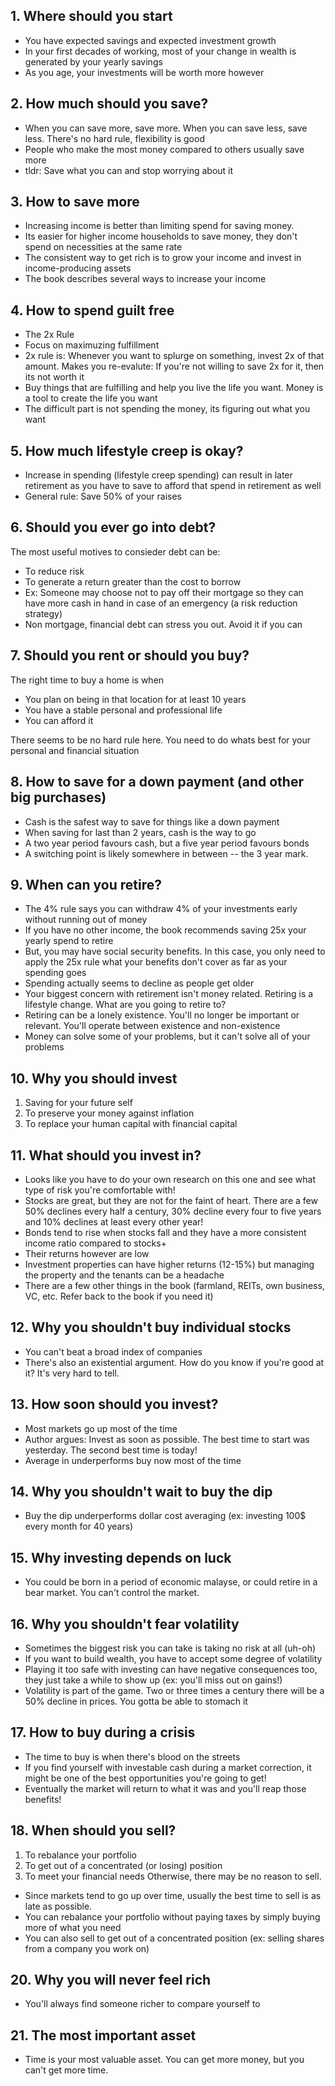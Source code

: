 ## 1. Where should you start
- You have expected savings and expected investment growth
- In your first decades of working, most of your change in wealth is generated by your yearly savings
- As you age, your investments will be worth more however

## 2. How much should you save?
- When you can save more, save more. When you can save less, save less. There's no hard rule, flexibility is good
- People who make the most money compared to others usually save more
- tldr: Save what you can and stop worrying about it

## 3. How to save more
- Increasing income is better than limiting spend for saving money.
- Its easier for higher income households to save money, they don't spend on necessities at the same rate
- The consistent way to get rich is to grow your income and invest in income-producing assets
- The book describes several ways to increase your income

## 4. How to spend guilt free
- The 2x Rule
- Focus on maximuzing fulfillment
- 2x rule is: Whenever you want to splurge on something, invest 2x of that amount. Makes you re-evalute: If you're not willing to save 2x for it, then its not worth it
- Buy things that are fulfilling and help you live the life you want. Money is a tool to create the life you want
- The difficult part is not spending the money, its figuring out what you want

## 5. How much lifestyle creep is okay?
- Increase in spending (lifestyle creep spending) can result in later retirement as you have to save to afford that spend in retirement as well
- General rule: Save 50% of your raises

## 6. Should you ever go into debt?
The most useful motives to consieder debt can be:
- To reduce risk
- To generate a return greater than the cost to borrow
- Ex: Someone may choose not to pay off their mortgage so they can have more cash in hand in case of an emergency (a risk reduction strategy)
- Non mortgage, financial debt can stress you out. Avoid it if you can

## 7. Should you rent or should you buy?
The right time to buy a home is when
- You plan on being in that location for at least 10 years
- You have a stable personal and professional life
- You can afford it

There seems to be no hard rule here. You need to do whats best for your personal and financial situation

## 8. How to save for a down payment (and other big purchases)
- Cash is the safest way to save for things like a down payment
- When saving for last than 2 years, cash is the way to go
- A two year period favours cash, but a five year period favours bonds
- A switching point is likely somewhere in between -- the 3 year mark.

## 9. When can you retire?
- The 4% rule says you can withdraw 4% of your investments early without running out of money
- If you have no other income, the book recommends saving 25x your yearly spend to retire
- But, you may have social security benefits. In this case, you only need to apply the 25x rule what your benefits don't cover as far as your spending goes
- Spending actually seems to decline as people get older
- Your biggest concern with retirement isn't money related. Retiring is a lifestyle change. What are you going to retire to?
- Retiring can be a lonely existence. You'll no longer be important or relevant. You'll operate between existence and non-existence
- Money can solve some of your problems, but it can't solve all of your problems

## 10. Why you should invest
1. Saving for your future self
2. To preserve your money against inflation
3. To replace your human capital with financial capital

## 11. What should you invest in?
- Looks like you have to do your own research on this one and see what type of risk you're comfortable with!
- Stocks are great, but they are not for the faint of heart. There are a few 50% declines every half a century, 30% decline every four to five years and 10% declines at least every other year!
- Bonds tend to rise when stocks fall and they have a more consistent income ratio compared to stocks+
- Their returns however are low
- Investment properties can have higher returns (12-15%) but managing the property and the tenants can be a headache
- There are a few other things in the book (farmland, REITs, own business, VC, etc. Refer back to the book if you need it)

## 12. Why you shouldn't buy individual stocks
- You can't beat a broad index of companies
- There's also an existential argument. How do you know if you're good at it? It's very hard to tell.

## 13. How soon should you invest?
- Most markets go up most of the time
- Author argues: Invest as soon as possible. The best time to start was yesterday. The second best time is today!
- Average in underperforms buy now most of the time

## 14. Why you shouldn't wait to buy the dip
- Buy the dip underperforms dollar cost averaging (ex: investing 100$ every month for 40 years)

## 15. Why investing depends on luck
- You could be born in a period of economic malayse, or could retire in a bear market. You can't control the market.

## 16. Why you shouldn't fear volatility
- Sometimes the biggest risk you can take is taking no risk at all (uh-oh)
- If you want to build wealth, you have to accept some degree of volatility
- Playing it too safe with investing can have negative consequences too, they just take a while to show up (ex: you'll miss out on gains!)
- Volatility is part of the game. Two or three times a century there will be a 50% decline in prices. You gotta be able to stomach it

## 17. How to buy during a crisis
- The time to buy is when there's blood on the streets
- If you find yourself with investable cash during a market correction, it might be one of the best opportunities you're going to get!
- Eventually the market will return to what it was and you'll reap those benefits!

## 18. When should you sell?
1. To rebalance your portfolio
2. To get out of a concentrated (or losing) position
3. To meet your financial needs
Otherwise, there may be no reason to sell.
- Since markets tend to go up over time, usually the best time to sell is as late as possible.
- You can rebalance your portfolio without paying taxes by simply buying more of what you need
- You can also sell to get out of a concentrated position (ex: selling shares from a company you work on)

## 20. Why you will never feel rich
- You'll always find someone richer to compare yourself to

## 21. The most important asset
- Time is your most valuable asset. You can get more money, but you can't get more time.